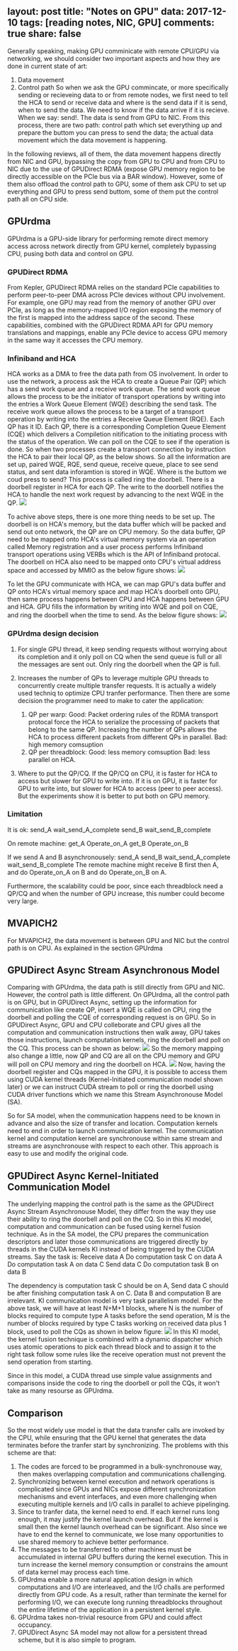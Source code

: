
layout: post
title: "Notes on GPU"
data: 2017-12-10
tags: [reading notes, NIC, GPU]
comments: true
share: false
---

Generally speaking, making GPU comminicate with remote CPU/GPU via networking, we should consider two important aspects and how they are done in current state of art: 
1. Data movement
2. Control path
So when we ask the GPU commincate, or more specifically sending or recieveing data to or from remote nodes, we first need to tell the HCA to send or receive data and where is the send data if it is send, when to send the data. We need to know if the data arrive if it is recieve. When we say: send!. The data is send from GPU to NIC. From this process, there are two path: control path which set everything up and prepare the buttom you can press to send the data; the actual data movement which the data movement is happening.

In the following reviews, all of them, the data movement happens directly from NIC and GPU, bypassing the copy from GPU to CPU and from CPU to NIC due to the use of GPUDirect RDMA (expose GPU memory region to be directly accessible on the PCIe bus via a BAR window). However, some of them also offload the control path to GPU, some of them ask CPU to set up everything and GPU to press send buttom, some of them put the control path all on CPU side.

## GPUrdma
GPUrdma is a GPU-side library for performing remote direct memory access across network directly from GPU kernel, completely bypassing CPU, pusing both data and control on GPU. 
### GPUDirect RDMA
From Kepler, GPUDirect RDMA relies on the standard PCIe capabilities to perform peer-to-peer DMA across PCIe devices without CPU involvement. For example, one GPU may read from the memory of another GPU over PCIe, as long as the memory-mapped I/O region exposing the memory of the first is mapped into the address sapce of the second. These capabilities, combined with the GPUDirect RDMA API for GPU memory translations and mappings, enable any PCIe device to access GPU memory in the same way it accesses the CPU memory. 
### Infiniband and HCA
HCA works as a DMA to free the data path from OS involvement. In order to use the network, a process ask the HCA to create a Queue Pair (QP) which has a send work queue and a receive work queue. The send work queue allows the process to be the initiator of transport operations by writing into the entries a Work Queue Element (WQE) describing the send task. The receive work queue allows the process to be a target of a transport operation by writing into the entries a Receive Queue Element (RQE). Each QP has it ID. Each QP, there is a corresponding Completion Queue Element (CQE) which delivers a Compiletion nitification to the initiating process with the status of the operation. We can poll on the CQE to see if the operation is done. So when two processes create a transport connection by instruction the HCA to pair their local QP, as the below shows. So all the information are set up, paired WQE, RQE, send queue, receive queue, place to see send status, and sent data inforamtion is stored in WQE. Where is the buttom we coud press to send? This process is called ring the doorbell. There is a doorbell register in HCA for each QP. The write to the doorbell notifies the HCA to handle the next work request by advancing to the next WQE in the QP.
![](https://github.com/YuxinxinChen/YuxinxinChen.github.io/blob/master/images/HCA.jpg)

To achive above steps, there is one more thing needs to be set up. The doorbell is on HCA's memory, but the data buffer which will be packed and send out onto network, the QP are on CPU memory. So the data buffer, QP need to be mapped onto HCA's virtual memory system via an operation called Memory registration and a user process performs Infiniband transport operations using VERBs which is the API of Infiniband protocal. The doorbell on HCA also need to be mapped onto CPU's virtual address space and accessed by MMIO as the below figure shows:
![](https://github.com/YuxinxinChen/YuxinxinChen.github.io/blob/master/images/cpuHCA.jpg)

To let the GPU communicate with HCA, we can map GPU's data buffer and QP onto HCA's virtual memory space and map HCA's doorbell onto GPU, then same process happens between CPU and HCA happens between GPU and HCA. GPU fills the information by writing into WQE and poll on CQE, and ring the doorbell when the time to send. As the below figure shows:
![](https://github.com/YuxinxinChen/YuxinxinChen.github.io/blob/master/images/GPUHCA.jpg)

### GPUrdma design decision
1. For single GPU thread, it keep sending requests without worrying about its completion and it only poll on CQ when the send queue is full or all the messages are sent out. Only ring the doorbell when the QP is full.
2. Increases the number of QPs to leverage multiple GPU threads to concurrently create multiple transfer requests. It is actually a widely used techniq to optimize CPU tranfer performance. Then there are some decision the programmer need to make to cater the application:
	1. QP per warp: Good: Packet ordering rules of the RDMA transport protocal force the HCA to serialize the processing of packets that belong to the same QP. Increasing the number of QPs allows the HCA to process different packets from different QPs in parallel.
			Bad: high memory comsuption
	2. QP per threadblock: Good: less memory comsuption
			       Bad: less parallel on HCA.

3. Where to put the QP/CQ. If the QP/CQ on CPU, it is faster for HCA to access but slower for GPU to write into. If it is on GPU, it is faster for GPU to write into, but slower for HCA to access (peer to peer access). But the experiments show it is better to put both on GPU memory.


### Limitation
It is ok:
	send_A
	wait_send_A_complete
	send_B
	wait_send_B_complete

On remote machine:
	get_A
	Operate_on_A
	get_B
	Operate_on_B

If we send A and B asynchronousely:
	send_A
	send_B
	wait_send_A_complete
	wait_send_B_complete
The remote machine might receive B first then A, and do Operate_on_A on B and do Operate_on_B on A. 

Furthermore, the scalability could be poor, since each threadblock need a QP/CQ and when the number of GPU increase, this number could become very large.

## MVAPICH2
For MVAPICH2, the data movement is between GPU and NIC but the control path is on CPU. As explained in the section GPUrdma

## GPUDirect Async Stream Asynchronous Model
Comparing with GPUrdma, the data path is still directly from GPU and NIC. However, the control path is little different. On GPUrdma, all the control path is on GPU, but in GPUDirect Async, setting up the information for communication like create QP, insert a WQE is called on CPU, ring the doorbell and polling the CQE of corresponding request is on GPU. So in GPUDirect Async, GPU and CPU colleborate and CPU gives all the computation and communication instructions then walk away, GPU takes those instructions, launch computation kernels, ring the doorbell and poll on the CQ. This process can be shown as below:
![](https://github.com/YuxinxinChen/YuxinxinChen.github.io/blob/master/images/SA.jpg)
So the memory mapping also change a little, now QP and CQ are all on the CPU memory and GPU will poll on CPU memory and ring the doorbell on HCA.
![](https://github.com/YuxinxinChen/YuxinxinChen.github.io/blob/master/images/SAGPUCPUHCA.jpg)
Now, having the doorbell register and CQs mapped in the GPU, it is possible to access them using CUDA kernel threads (Kernel-Initiated communication model shown later) or we can instruct CUDA stream to poll or ring the doorbell using CUDA driver functions which we name this Stream Asynchronouse Model (SA).

So for SA model, when the communication happens need to be known in advance and also the size of transfer and location. Computation kernels need to end in order to launch communication kernel. The communication kernel and computation kernel are synchronouse within same stream and streams are asynchronouse with respect to each other. This approach is easy to use and modify the original code.

## GPUDirect Async Kernel-Initiated Communication Model
The underlying mapping the control path is the same as the GPUDirect Async Stream Asynchronouse Model, they differ from the way they use their ability to ring the doorbell and poll on the CQ. So in this KI model, computation and communication can be fused using kernel fusion technique. As in the SA model, the CPU prepares the communication descriptors and later those communications are triggered directly by threads in the CUDA kernels KI instead of being triggered by the CUDA streams. Say the task is:
	Receive data A
	Do computation task C on data A
	Do computation task A on data C
	Send data C
	Do computation task B on data B

The dependency is computation task C should be on A, Send data C should be after finishing computation task A on C. Data B and computation B are irrelevant.
KI communication model is very task parallelism model. For the above task, we will have at least N+M+1 blocks, where N is the number of blocks required to compute type A tasks before the send operation, M is the number of blocks required by type C tasks working on received data plus 1 block, used to poll the CQs as shown in below figure:
![](https://github.com/YuxinxinChen/YuxinxinChen.github.io/blob/master/images/KI.jpg)
In this KI model, the kernel fusion technique is combined with a dynamic dispatcher which uses atomic operations to pick each thread block and to assign it to the right task follow some rules like the receive operation must not prevent the send operation from starting.

Since in this model, a CUDA thread use simple value assignments and comparisons inside the code to ring the doorbell or poll the CQs, it won't take as many resourse as GPUrdma.

## Comparison
So the most widely use model is that the data transfer calls are invoked by the CPU, while ensuring that the GPU kernel that generates the data terminates before the tranfer start by synchronizing. The problems with this scheme are that:
1. The codes are forced to be programmed in a bulk-synchronouse way, then makes overlapping computation and communications challenging. 
2. Synchronizing between kernel execution and network operations is complicated since GPUs and NICs expose different synchronization mechanisms and event interfaces, and even more challenging when executing multiple kernels and I/O calls in parallel to achieve pipelinging.
3. Since to tranfer data, the kernel need to end. If each kernel runs long enough, it may justify the kernel launch overhead. But if the kernel is small then the kernel launch overhead can be significant. Also since we have to end the kernel to communicate, we lose many opportunities to use shared memory to achieve better performance.
4. The messages to be transferred to other machines must be accumulated in internal GPU buffers during the kernel execution. This in turn increase the kernel memory consumption or constrains the amount of data kernel may process each time.
5. GPUrdma enable a more natural application design in which computations and I/O are interleaved, and the I/O challs are performed directly from GPU code. As a result, rather than terminate the kernel for performing I/O, we can execute long running threadblocks throughout the entire lifetime of the application in a persistent kernel style.
6. GPUrdma takes non-trivial resource from GPU and could affect occupancy.
7. GPUDirect Async SA model may not allow for a persistent thread scheme, but it is also simple to program.


